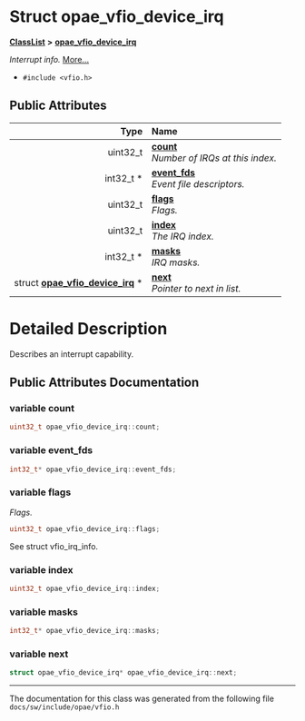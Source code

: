
# Struct opae\_vfio\_device\_irq



[**ClassList**](annotated.md) **>** [**opae\_vfio\_device\_irq**](structopae__vfio__device__irq.md)



_Interrupt info._ [More...](#detailed-description)

* `#include <vfio.h>`













## Public Attributes

| Type | Name |
| ---: | :--- |
|  uint32\_t | [**count**](#variable-count)  <br>_Number of IRQs at this index._  |
|  int32\_t \* | [**event\_fds**](#variable-event_fds)  <br>_Event file descriptors._  |
|  uint32\_t | [**flags**](#variable-flags)  <br>_Flags._  |
|  uint32\_t | [**index**](#variable-index)  <br>_The IRQ index._  |
|  int32\_t \* | [**masks**](#variable-masks)  <br>_IRQ masks._  |
|  struct [**opae\_vfio\_device\_irq**](structopae__vfio__device__irq.md) \* | [**next**](#variable-next)  <br>_Pointer to next in list._  |










# Detailed Description


Describes an interrupt capability. 


    
## Public Attributes Documentation


### variable count 

```C++
uint32_t opae_vfio_device_irq::count;
```




### variable event\_fds 

```C++
int32_t* opae_vfio_device_irq::event_fds;
```




### variable flags 

_Flags._ 
```C++
uint32_t opae_vfio_device_irq::flags;
```



See struct vfio\_irq\_info. 


        

### variable index 

```C++
uint32_t opae_vfio_device_irq::index;
```




### variable masks 

```C++
int32_t* opae_vfio_device_irq::masks;
```




### variable next 

```C++
struct opae_vfio_device_irq* opae_vfio_device_irq::next;
```




------------------------------
The documentation for this class was generated from the following file `docs/sw/include/opae/vfio.h`